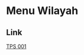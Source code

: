 # Menu Wilayah

## Link

[TPS 001](https://github.com/gigit-pemilu/pemilu-2024-96-papua-barat-daya/tree/main/pileg-dpr/hitung-suara/sub/96-papua-barat-daya/sub/05-maybrat/sub/04-aifat-selatan/sub/2014-awet-main/sub/001-tps)

